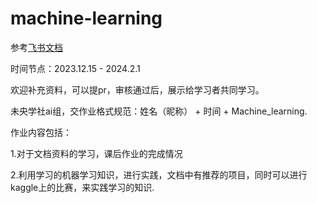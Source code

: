 # machine-learning
参考[飞书文档](https://we-young.feishu.cn/wiki/XTgXwONG8iVhYMkU8gFcKT7ZnWe)

时间节点：2023.12.15 - 2024.2.1

欢迎补充资料，可以提pr，审核通过后，展示给学习者共同学习。

未央学社ai组，交作业格式规范：姓名（昵称） + 时间 + Machine_learning.

作业内容包括：

1.对于文档资料的学习，课后作业的完成情况

2.利用学习的机器学习知识，进行实践，文档中有推荐的项目，同时可以进行kaggle上的比赛，来实践学习的知识.
